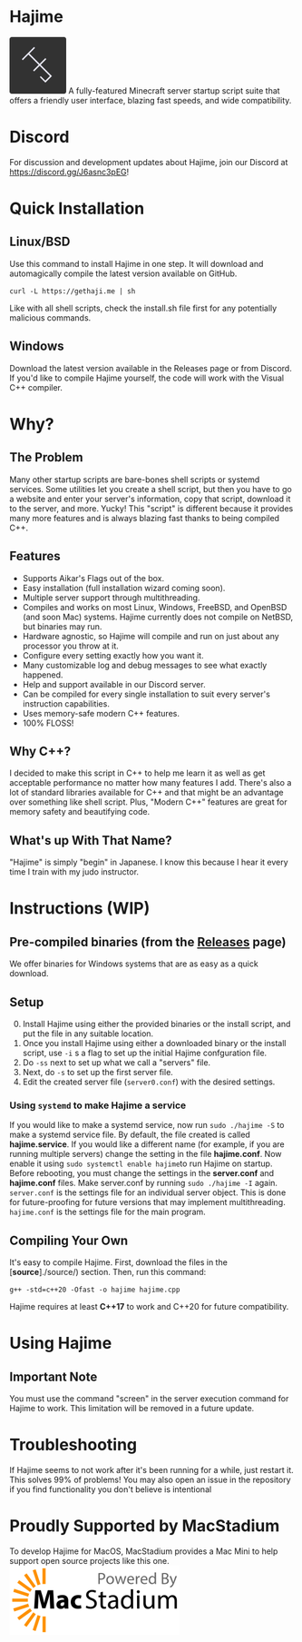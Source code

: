 # Hajime 
<img src="HJ.png" alt="Hajime logo" width="100"/>
A fully-featured Minecraft server startup script suite that offers a friendly user interface, blazing fast speeds, and wide compatibility.

# Discord
For discussion and development updates about Hajime, join our Discord at https://discord.gg/J6asnc3pEG!

# Quick Installation
## Linux/BSD
Use this command to install Hajime in one step. It will download and automagically compile the latest version available on GitHub.
```
curl -L https://gethaji.me | sh
```
Like with all shell scripts, check the install.sh file first for any potentially malicious commands.

## Windows
Download the latest version available in the Releases page or from Discord. If you'd like to compile Hajime yourself, the code will work with the Visual C++ compiler.

# Why?

## The Problem
Many other startup scripts are bare-bones shell scripts or systemd services. Some utilities let you create a shell script, but then you have to go a website and enter your server's information, copy that script, download it to the server, and more. Yucky! This "script" is different because it provides many more features and is always blazing fast thanks to being compiled C++.

## Features
- Supports Aikar's Flags out of the box.
- Easy installation (full installation wizard coming soon).
- Multiple server support through multithreading.
- Compiles and works on most Linux, Windows, FreeBSD, and OpenBSD (and soon Mac) systems. Hajime currently does not compile on NetBSD, but binaries may run.
- Hardware agnostic, so Hajime will compile and run on just about any processor you throw at it.
- Configure every setting exactly how you want it.
- Many customizable log and debug messages to see what exactly happened.
- Help and support available in our Discord server.
- Can be compiled for every single installation to suit every server's instruction capabilities.
- Uses memory-safe modern C++ features.
- 100% FLOSS!

## Why C++?
I decided to make this script in C++ to help me learn it as well as get acceptable performance no matter how many features I add. 
There's also a lot of standard libraries available for C++ and that might be an advantage over something like shell script. Plus, "Modern C++" features are great for memory safety and beautifying code.

## What's up With That Name?
"Hajime" is simply "begin" in Japanese. I know this because I hear it every time I train with my judo instructor.

# Instructions (WIP)

## Pre-compiled binaries (from the [Releases](https://github.com/Slackadays/Hajime/releases) page)
We offer binaries for Windows systems that are as easy as a quick download.

## Setup
0. Install Hajime using either the provided binaries or the install script, and put the file in any suitable location.
1. Once you install Hajime using either a downloaded binary or the install script, use `-i` s a flag to set up the initial Hajime confguration file.
2. Do `-ss` next to set up what we call a "servers" file.
3. Next, do `-s` to set up the first server file.
4. Edit the created server file (`server0.conf`) with the desired settings.

### Using `systemd` to make Hajime a service 

If you would like to make a systemd service, now run `sudo ./hajime -S`
to make a systemd service file. By default, the file created is called **hajime.service**. If you would like a different name (for example, if you are running multiple servers) change the setting in the file **hajime.conf**. Now enable it using `sudo systemctl enable hajime`to run Hajime on startup. Before rebooting, you must change the settings in the **server.conf** and **hajime.conf** files. Make server.conf by running `sudo ./hajime -I` again. `server.conf` is the settings file for an individual server object. This is done for future-proofing for future versions that may implement multithreading. `hajime.conf` is the settings file for the main program.

## Compiling Your Own
It's easy to compile Hajime. First, download the files in the [**source**]./source/) section. Then, run this command:
```
g++ -std=c++20 -Ofast -o hajime hajime.cpp
```
Hajime requires at least **C++17** to work and C++20 for future compatibility.
   
# Using Hajime

## Important Note
You must use the command "screen" in the server execution command for Hajime to work. This limitation will be removed in a future update.

# Troubleshooting
If Hajime seems to not work after it's been running for a while, just restart it. This solves 99% of problems!
You may also open an issue in the repository if you find functionality you don't believe is intentional

# Proudly Supported by MacStadium
To develop Hajime for MacOS, MacStadium provides a Mac Mini to help support open source projects like this one.
<img src="MacStadium-developerlogo.png" alt="Hajime logo" width="300px"/>

